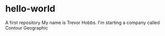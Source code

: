 # hello-world
A first repository
My name is Trevor Hobbs.  I'm starting a company called Contour Geographic
